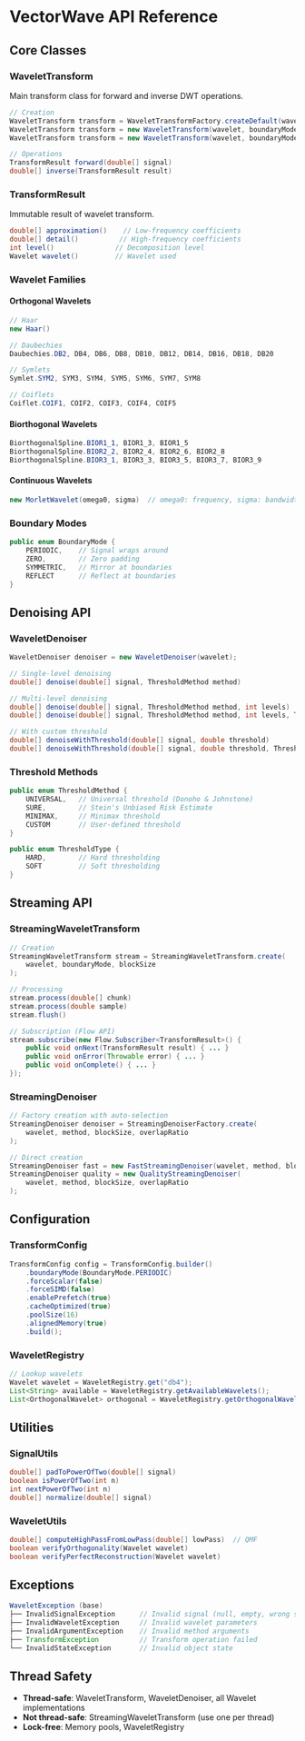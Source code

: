# VectorWave API Reference

## Core Classes

### WaveletTransform

Main transform class for forward and inverse DWT operations.

```java
// Creation
WaveletTransform transform = WaveletTransformFactory.createDefault(wavelet);
WaveletTransform transform = new WaveletTransform(wavelet, boundaryMode);
WaveletTransform transform = new WaveletTransform(wavelet, boundaryMode, config);

// Operations
TransformResult forward(double[] signal)
double[] inverse(TransformResult result)
```

### TransformResult

Immutable result of wavelet transform.

```java
double[] approximation()    // Low-frequency coefficients
double[] detail()          // High-frequency coefficients  
int level()               // Decomposition level
Wavelet wavelet()         // Wavelet used
```

### Wavelet Families

#### Orthogonal Wavelets
```java
// Haar
new Haar()

// Daubechies
Daubechies.DB2, DB4, DB6, DB8, DB10, DB12, DB14, DB16, DB18, DB20

// Symlets
Symlet.SYM2, SYM3, SYM4, SYM5, SYM6, SYM7, SYM8

// Coiflets
Coiflet.COIF1, COIF2, COIF3, COIF4, COIF5
```

#### Biorthogonal Wavelets
```java
BiorthogonalSpline.BIOR1_1, BIOR1_3, BIOR1_5
BiorthogonalSpline.BIOR2_2, BIOR2_4, BIOR2_6, BIOR2_8
BiorthogonalSpline.BIOR3_1, BIOR3_3, BIOR3_5, BIOR3_7, BIOR3_9
```

#### Continuous Wavelets
```java
new MorletWavelet(omega0, sigma)  // omega0: frequency, sigma: bandwidth
```

### Boundary Modes

```java
public enum BoundaryMode {
    PERIODIC,    // Signal wraps around
    ZERO,        // Zero padding
    SYMMETRIC,   // Mirror at boundaries
    REFLECT      // Reflect at boundaries
}
```

## Denoising API

### WaveletDenoiser

```java
WaveletDenoiser denoiser = new WaveletDenoiser(wavelet);

// Single-level denoising
double[] denoise(double[] signal, ThresholdMethod method)

// Multi-level denoising
double[] denoise(double[] signal, ThresholdMethod method, int levels)
double[] denoise(double[] signal, ThresholdMethod method, int levels, ThresholdType type)

// With custom threshold
double[] denoiseWithThreshold(double[] signal, double threshold)
double[] denoiseWithThreshold(double[] signal, double threshold, ThresholdType type)
```

### Threshold Methods

```java
public enum ThresholdMethod {
    UNIVERSAL,   // Universal threshold (Donoho & Johnstone)
    SURE,        // Stein's Unbiased Risk Estimate
    MINIMAX,     // Minimax threshold
    CUSTOM       // User-defined threshold
}

public enum ThresholdType {
    HARD,        // Hard thresholding
    SOFT         // Soft thresholding
}
```

## Streaming API

### StreamingWaveletTransform

```java
// Creation
StreamingWaveletTransform stream = StreamingWaveletTransform.create(
    wavelet, boundaryMode, blockSize
);

// Processing
stream.process(double[] chunk)
stream.process(double sample)
stream.flush()

// Subscription (Flow API)
stream.subscribe(new Flow.Subscriber<TransformResult>() {
    public void onNext(TransformResult result) { ... }
    public void onError(Throwable error) { ... }
    public void onComplete() { ... }
});
```

### StreamingDenoiser

```java
// Factory creation with auto-selection
StreamingDenoiser denoiser = StreamingDenoiserFactory.create(
    wavelet, method, blockSize, overlapRatio
);

// Direct creation
StreamingDenoiser fast = new FastStreamingDenoiser(wavelet, method, blockSize);
StreamingDenoiser quality = new QualityStreamingDenoiser(
    wavelet, method, blockSize, overlapRatio
);
```

## Configuration

### TransformConfig

```java
TransformConfig config = TransformConfig.builder()
    .boundaryMode(BoundaryMode.PERIODIC)
    .forceScalar(false)
    .forceSIMD(false)
    .enablePrefetch(true)
    .cacheOptimized(true)
    .poolSize(16)
    .alignedMemory(true)
    .build();
```

### WaveletRegistry

```java
// Lookup wavelets
Wavelet wavelet = WaveletRegistry.get("db4");
List<String> available = WaveletRegistry.getAvailableWavelets();
List<OrthogonalWavelet> orthogonal = WaveletRegistry.getOrthogonalWavelets();
```

## Utilities

### SignalUtils

```java
double[] padToPowerOfTwo(double[] signal)
boolean isPowerOfTwo(int n)
int nextPowerOfTwo(int n)
double[] normalize(double[] signal)
```

### WaveletUtils

```java
double[] computeHighPassFromLowPass(double[] lowPass)  // QMF
boolean verifyOrthogonality(Wavelet wavelet)
boolean verifyPerfectReconstruction(Wavelet wavelet)
```

## Exceptions

```java
WaveletException (base)
├── InvalidSignalException      // Invalid signal (null, empty, wrong size)
├── InvalidWaveletException     // Invalid wavelet parameters
├── InvalidArgumentException    // Invalid method arguments
├── TransformException          // Transform operation failed
└── InvalidStateException       // Invalid object state
```

## Thread Safety

- **Thread-safe**: WaveletTransform, WaveletDenoiser, all Wavelet implementations
- **Not thread-safe**: StreamingWaveletTransform (use one per thread)
- **Lock-free**: Memory pools, WaveletRegistry